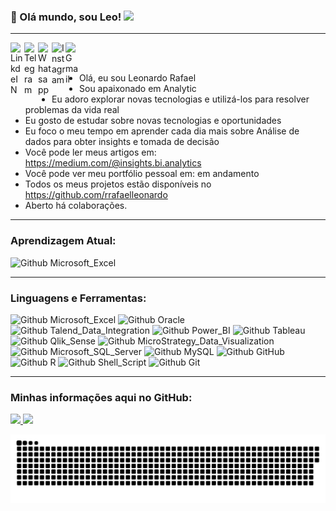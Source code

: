 
### 👋 Olá mundo, sou Leo! <img src=https://github.com/TheDudeThatCode/TheDudeThatCode/blob/master/Assets/Earth.gif>

---

<a target="_blank" href="https://www.linkedin.com/in/rrafaelleonardo/"> 
  <img align="left" alt="LinkdeIN" width="22px" src="https://cdn.jsdelivr.net/npm/simple-icons@v3/icons/linkedin.svg" /> 
</a> 
<a target="_blank" href="https://t.me/rrafaeleonardo"> 
  <img align="left" alt="Telegram" width="22px" src="https://cdn.jsdelivr.net/npm/simple-icons@v3/icons/telegram.svg" /> 
</a> 
<a target="_blank" href="https://chat.whatsapp.com/LXRKURGkFnhDIzOE42nxsv"> 
  <img align="left" alt="Whatsapp" width="22px" src="https://cdn.jsdelivr.net/npm/simple-icons@v3/icons/whatsapp.svg" /> 
</a> 
<a target="_blank" href="https://www.instagram.com/leo.rrafael/"> 
<img align="left" alt="Instagram" width="22px" src="https://cdn.jsdelivr.net/npm/simple-icons@v3/icons/instagram.svg" /> 
</a> 
<a target="_blank" href="mailto:insights.bi.analytics@gmail.com"> 
  <img align="left" alt="Gmail" width="22px" src="https://cdn.jsdelivr.net/npm/simple-icons@v3/icons/gmail.svg" /> 
</a></br></br>

 - Olá, eu sou Leonardo Rafael 
- Sou apaixonado em Analytic 
- Eu adoro explorar novas tecnologias e utilizá-los para resolver problemas da vida real 
- Eu gosto de estudar sobre novas tecnologias e oportunidades 
- Eu foco o meu tempo em aprender cada dia mais sobre Análise de dados para obter insights e tomada de decisão 
- Você pode ler meus artigos em: https://medium.com/@insights.bi.analytics 
- Você pode ver meu portfólio pessoal em: em andamento
- Todos os meus projetos estão disponíveis no https://github.com/rrafaelleonardo 
- Aberto há colaborações.</br>

--- 

### Aprendizagem Atual: 

![Github Microsoft_Excel](https://img.shields.io/badge/Python-3776AB?style=for-the-badge&logo=python&logoColor=white) 

--- 

### Linguagens e Ferramentas: 

![Github Microsoft_Excel](https://img.shields.io/badge/Microsoft_Excel-217346?style=for-the-badge&logo=microsoft-excel&logoColor=white) 
![Github Oracle](https://img.shields.io/badge/Oracle-CC2927?style=for-the-badge&logo=oracle&logoColor=white) 
![Github Talend_Data_Integration](https://img.shields.io/badge/Talend_Data_Integration-00457C?style=for-the-badge&logo=Talend&logoColor=white) 
![Github Power_BI](https://img.shields.io/badge/Power_BI-F7DF1E?style=for-the-badge&logo=Power-BI&logoColor=black) 
![Github Tableau](https://img.shields.io/badge/Tableau-FFFFFF?style=for-the-badge&logo=Tableau&logoColor=61DAFB) 
![Github Qlik_Sense](https://img.shields.io/badge/Qlik_Sense-4FC08D?style=for-the-badge&logo=Qlik-Sense&logoColor=FF3E00) 
![Github MicroStrategy_Data_Visualization](https://img.shields.io/badge/MicroStrategy_Data_Visualization-DD0031?style=for-the-badge&logo=MicroStrategy-Data-Visualization&logoColor=white) 
![Github Microsoft_SQL_Server]( https://img.shields.io/badge/Microsoft_SQL_Server-CC2927?style=for-the-badge&logo=microsoft-sql-server&logoColor=white) 
![Github MySQL](https://img.shields.io/badge/MySQL-00000F?style=for-the-badge&logo=mysql&logoColor=white) 
![Github GitHub](https://img.shields.io/badge/GitHub-100000?style=for-the-badge&logo=github&logoColor=white) 
![Github R](https://img.shields.io/badge/R-276DC3?style=for-the-badge&logo=r&logoColor=white) 
![Github Shell_Script](https://img.shields.io/badge/Shell_Script-121011?style=for-the-badge&logo=gnu-bash&logoColor=white) 
![Github Git](https://img.shields.io/badge/Git-100000?style=for-the-badge&logo=git&logoColor=white) 

--- 

### Minhas informações aqui no GitHub: 

<div align="left"> 

  <a href="https://github.com/rrafaelleonardo"> 

  <img height="180em" src="https://github-readme-stats.vercel.app/api?username=rrafaelleonardo&show_icons=true&theme=dark&include_all_commits=true&count_private=true"/> 

  <img height="180em" src="https://github-readme-stats.vercel.app/api/top-langs/?username=rrafaelleonardo&layout=compact&langs_count=7&theme=dark"/> 

</div> 

![Snake animation](https://github.com/rrafaelleonardo/rrafaelleonardo/blob/output/github-contribution-grid-snake.svg)
